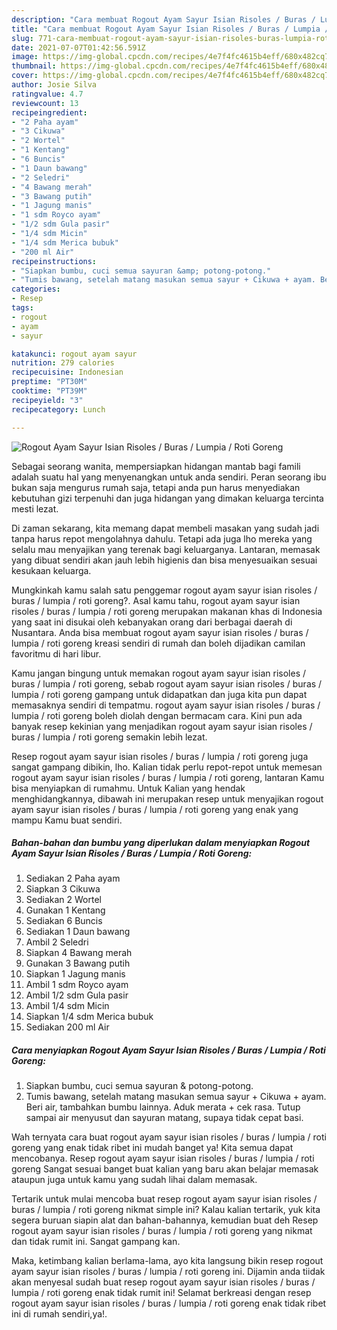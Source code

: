```yaml
---
description: "Cara membuat Rogout Ayam Sayur Isian Risoles / Buras / Lumpia / Roti Goreng yang enak dan Mudah Dibuat"
title: "Cara membuat Rogout Ayam Sayur Isian Risoles / Buras / Lumpia / Roti Goreng yang enak dan Mudah Dibuat"
slug: 771-cara-membuat-rogout-ayam-sayur-isian-risoles-buras-lumpia-roti-goreng-yang-enak-dan-mudah-dibuat
date: 2021-07-07T01:42:56.591Z
image: https://img-global.cpcdn.com/recipes/4e7f4fc4615b4eff/680x482cq70/rogout-ayam-sayur-isian-risoles-buras-lumpia-roti-goreng-foto-resep-utama.jpg
thumbnail: https://img-global.cpcdn.com/recipes/4e7f4fc4615b4eff/680x482cq70/rogout-ayam-sayur-isian-risoles-buras-lumpia-roti-goreng-foto-resep-utama.jpg
cover: https://img-global.cpcdn.com/recipes/4e7f4fc4615b4eff/680x482cq70/rogout-ayam-sayur-isian-risoles-buras-lumpia-roti-goreng-foto-resep-utama.jpg
author: Josie Silva
ratingvalue: 4.7
reviewcount: 13
recipeingredient:
- "2 Paha ayam"
- "3 Cikuwa"
- "2 Wortel"
- "1 Kentang"
- "6 Buncis"
- "1 Daun bawang"
- "2 Seledri"
- "4 Bawang merah"
- "3 Bawang putih"
- "1 Jagung manis"
- "1 sdm Royco ayam"
- "1/2 sdm Gula pasir"
- "1/4 sdm Micin"
- "1/4 sdm Merica bubuk"
- "200 ml Air"
recipeinstructions:
- "Siapkan bumbu, cuci semua sayuran &amp; potong-potong."
- "Tumis bawang, setelah matang masukan semua sayur + Cikuwa + ayam. Beri air, tambahkan bumbu lainnya. Aduk merata + cek rasa. Tutup sampai air menyusut dan sayuran matang, supaya tidak cepat basi."
categories:
- Resep
tags:
- rogout
- ayam
- sayur

katakunci: rogout ayam sayur 
nutrition: 279 calories
recipecuisine: Indonesian
preptime: "PT30M"
cooktime: "PT39M"
recipeyield: "3"
recipecategory: Lunch

---
```



![Rogout Ayam Sayur Isian Risoles / Buras / Lumpia / Roti Goreng](https://img-global.cpcdn.com/recipes/4e7f4fc4615b4eff/680x482cq70/rogout-ayam-sayur-isian-risoles-buras-lumpia-roti-goreng-foto-resep-utama.jpg)

Sebagai seorang wanita, mempersiapkan hidangan mantab bagi famili adalah suatu hal yang menyenangkan untuk anda sendiri. Peran seorang ibu bukan saja mengurus rumah saja, tetapi anda pun harus menyediakan kebutuhan gizi terpenuhi dan juga hidangan yang dimakan keluarga tercinta mesti lezat.

Di zaman  sekarang, kita memang dapat membeli masakan yang sudah jadi tanpa harus repot mengolahnya dahulu. Tetapi ada juga lho mereka yang selalu mau menyajikan yang terenak bagi keluarganya. Lantaran, memasak yang dibuat sendiri akan jauh lebih higienis dan bisa menyesuaikan sesuai kesukaan keluarga. 



Mungkinkah kamu salah satu penggemar rogout ayam sayur isian risoles / buras / lumpia / roti goreng?. Asal kamu tahu, rogout ayam sayur isian risoles / buras / lumpia / roti goreng merupakan makanan khas di Indonesia yang saat ini disukai oleh kebanyakan orang dari berbagai daerah di Nusantara. Anda bisa membuat rogout ayam sayur isian risoles / buras / lumpia / roti goreng kreasi sendiri di rumah dan boleh dijadikan camilan favoritmu di hari libur.

Kamu jangan bingung untuk memakan rogout ayam sayur isian risoles / buras / lumpia / roti goreng, sebab rogout ayam sayur isian risoles / buras / lumpia / roti goreng gampang untuk didapatkan dan juga kita pun dapat memasaknya sendiri di tempatmu. rogout ayam sayur isian risoles / buras / lumpia / roti goreng boleh diolah dengan bermacam cara. Kini pun ada banyak resep kekinian yang menjadikan rogout ayam sayur isian risoles / buras / lumpia / roti goreng semakin lebih lezat.

Resep rogout ayam sayur isian risoles / buras / lumpia / roti goreng juga sangat gampang dibikin, lho. Kalian tidak perlu repot-repot untuk memesan rogout ayam sayur isian risoles / buras / lumpia / roti goreng, lantaran Kamu bisa menyiapkan di rumahmu. Untuk Kalian yang hendak menghidangkannya, dibawah ini merupakan resep untuk menyajikan rogout ayam sayur isian risoles / buras / lumpia / roti goreng yang enak yang mampu Kamu buat sendiri.

<!--inarticleads1-->

##### Bahan-bahan dan bumbu yang diperlukan dalam menyiapkan Rogout Ayam Sayur Isian Risoles / Buras / Lumpia / Roti Goreng:

1. Sediakan 2 Paha ayam
1. Siapkan 3 Cikuwa
1. Sediakan 2 Wortel
1. Gunakan 1 Kentang
1. Sediakan 6 Buncis
1. Sediakan 1 Daun bawang
1. Ambil 2 Seledri
1. Siapkan 4 Bawang merah
1. Gunakan 3 Bawang putih
1. Siapkan 1 Jagung manis
1. Ambil 1 sdm Royco ayam
1. Ambil 1/2 sdm Gula pasir
1. Ambil 1/4 sdm Micin
1. Siapkan 1/4 sdm Merica bubuk
1. Sediakan 200 ml Air




<!--inarticleads2-->

##### Cara menyiapkan Rogout Ayam Sayur Isian Risoles / Buras / Lumpia / Roti Goreng:

1. Siapkan bumbu, cuci semua sayuran &amp; potong-potong.
1. Tumis bawang, setelah matang masukan semua sayur + Cikuwa + ayam. Beri air, tambahkan bumbu lainnya. Aduk merata + cek rasa. Tutup sampai air menyusut dan sayuran matang, supaya tidak cepat basi.




Wah ternyata cara buat rogout ayam sayur isian risoles / buras / lumpia / roti goreng yang enak tidak ribet ini mudah banget ya! Kita semua dapat mencobanya. Resep rogout ayam sayur isian risoles / buras / lumpia / roti goreng Sangat sesuai banget buat kalian yang baru akan belajar memasak ataupun juga untuk kamu yang sudah lihai dalam memasak.

Tertarik untuk mulai mencoba buat resep rogout ayam sayur isian risoles / buras / lumpia / roti goreng nikmat simple ini? Kalau kalian tertarik, yuk kita segera buruan siapin alat dan bahan-bahannya, kemudian buat deh Resep rogout ayam sayur isian risoles / buras / lumpia / roti goreng yang nikmat dan tidak rumit ini. Sangat gampang kan. 

Maka, ketimbang kalian berlama-lama, ayo kita langsung bikin resep rogout ayam sayur isian risoles / buras / lumpia / roti goreng ini. Dijamin anda tiidak akan menyesal sudah buat resep rogout ayam sayur isian risoles / buras / lumpia / roti goreng enak tidak rumit ini! Selamat berkreasi dengan resep rogout ayam sayur isian risoles / buras / lumpia / roti goreng enak tidak ribet ini di rumah sendiri,ya!.


